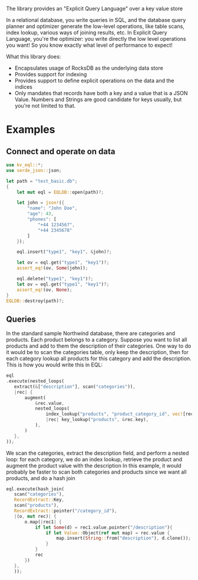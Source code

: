  The library provides an "Explicit Query Language" over a key value store

 In a relational database, you write queries in SQL, and the database query planner and optimizer generate the low-level operations,
 like table scans, index lookup, various ways of joining results, etc.
 In Explicit Query Language, you're the optimizer: you write directly the low level operations you want! So you know exactly what level
 of performance to expect!

 What this library does:
 * Encapsulates usage of RocksDB as the underlying data store
 * Provides support for indexing
 * Provides support to define explicit operations on the data and the indices
 * Only mandates that records have both a key and a value that is a JSON Value. Numbers and Strings are good candidate for keys usually, but you're not limited to that.

 # Examples

 ## Connect and operate on data
 ```rust
 use kv_eql::*;
 use serde_json::json;

 let path = "test_basic.db";
 {
     let mut eql = EQLDB::open(path)?;
 
     let john = json!({
         "name": "John Doe",
         "age": 43,
         "phones": [
             "+44 1234567",
             "+44 2345678"
         ]
     });

     eql.insert("type1", "key1", &john)?;

     let ov = eql.get("type1", "key1")?;
     assert_eq!(ov, Some(john));

     eql.delete("type1", "key1")?;
     let ov = eql.get("type1", "key1")?;
     assert_eq!(ov, None);
 }
 EQLDB::destroy(path)?;
 ```
 
 ## Queries
 In the standard sample Northwind database, there are categories and products. Each product belongs to a category. Suppose you want to list all products
 and add to them the description of their categories. One way to do it would be to scan the categories table, only keep the description, then for each category
 lookup all products for this category and add the description. This is how you would write this in EQL:
 ```rust
 eql
 .execute(nested_loops(
    extract(&["description"], scan("categories")),
    |rec| {
        augment(
            &rec.value,
            nested_loops(
                index_lookup("products", "product_category_id", vec![rec.key.clone()]),
                |rec| key_lookup("products", &rec.key),
            ),
        )
    },
));
 ```
 We scan the categories, extract the description field, and perform a nested loop: for each category, we do an index lookup, retrieve the product and augment 
 the product value with the description
 In this example, it would probably be faster to scan both categories and products since we want all products, and do a hash join
 ```rust
 eql.execute(hash_join(
    scan("categories"),
    RecordExtract::Key,
    scan("products"),
    RecordExtract::pointer("/category_id"),
    |(o, mut rec)| {
        o.map(|rec1| {
            if let Some(d) = rec1.value.pointer("/description"){
                if let Value::Object(ref mut map) = rec.value {
                    map.insert(String::from("description"), d.clone());
                }
            }
            rec
        })
    },
    ));
 ```
 